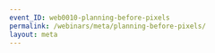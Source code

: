 ```yaml
---
event_ID: web0010-planning-before-pixels
permalink: /webinars/meta/planning-before-pixels/
layout: meta
---
```

